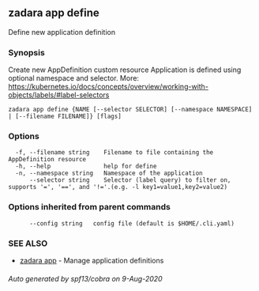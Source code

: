 ## zadara app define

Define new application definition

### Synopsis

Create new AppDefinition custom resource
Application is defined using optional namespace and selector.
More: https://kubernetes.io/docs/concepts/overview/working-with-objects/labels/#label-selectors

```
zadara app define {NAME [--selector SELECTOR] [--namespace NAMESPACE] | [--filename FILENAME]} [flags]
```

### Options

```
  -f, --filename string    Filename to file containing the AppDefinition resource
  -h, --help               help for define
  -n, --namespace string   Namespace of the application
      --selector string    Selector (label query) to filter on, supports '=', '==', and '!='.(e.g. -l key1=value1,key2=value2)
```

### Options inherited from parent commands

```
      --config string   config file (default is $HOME/.cli.yaml)
```

### SEE ALSO

* [zadara app](zadara_app.md)	 - Manage application definitions

###### Auto generated by spf13/cobra on 9-Aug-2020
